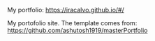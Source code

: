 My portfolio: https://iracalvo.github.io/#/

My portofolio site. The template comes from: https://github.com/ashutosh1919/masterPortfolio
